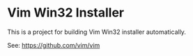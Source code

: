 # Vim Win32 Installer

This is a project for building Vim Win32 installer automatically.

See: https://github.com/vim/vim
